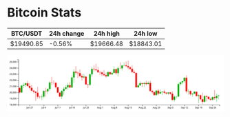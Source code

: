 # Bitcoin Stats

BTC/USDT|24h change|24h high|24h low|
|---|---|---|---|
|$19490.85|-0.56%|$19666.48|$18843.01|

<img src="./chart.svg">
